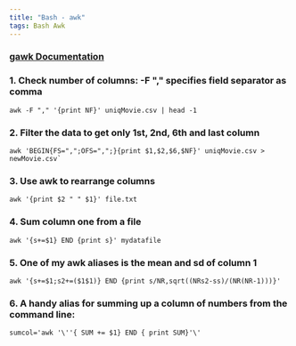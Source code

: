 ```yaml
---
title: "Bash - awk"
tags: Bash Awk
---
```


### [gawk Documentation](https://www.gnu.org/software/gawk/manual/gawk.pdf)

### 1. Check number of columns: -F "," specifies field separator as comma

```{bash}
awk -F "," '{print NF}' uniqMovie.csv | head -1
```


### 2. Filter the data to get only 1st, 2nd, 6th and last column

```{bash}
awk 'BEGIN{FS=",";OFS=",";}{print $1,$2,$6,$NF}' uniqMovie.csv > newMovie.csv`
```

### 3. Use awk to rearrange columns

```{bash}
awk '{print $2 " " $1}' file.txt
```


### 4. Sum column one from a file

```{bash}
awk '{s+=$1} END {print s}' mydatafile
```

### 5. One of my awk aliases is the mean and sd of column 1

```{bash}
awk '{s+=$1;s2+=($1$1)} END {print s/NR,sqrt((NRs2-ss)/(NR(NR-1)))}'
```


### 6. A handy alias for summing up a column of numbers from the command line:

```{bash}
sumcol='awk '\''{ SUM += $1} END { print SUM}'\' 
```